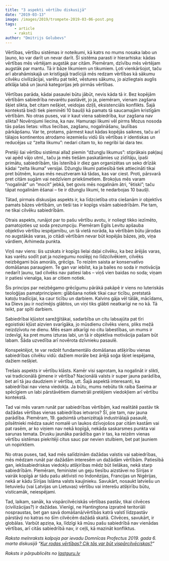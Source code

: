 ```yaml
---
title: "3 aspekti vērtību diskusijā"
date: "2019-03-13"
image: /images/2019/trompete-2019-03-06-post.png
tags:
    - article
    - raksti
author: "Dmitrijs Golubevs"
---
```


Vērtības, vērtību sistēmas ir noteikumi, kā katrs no mums nosaka labo un ļauno, ko var darīt un nevar darīt. Šī sistēma parasti ir hierarhiska: kādas vērtības mēs vērtējam augstāk par citām. Piemēram, dzīvību mēs vērtējam augstāk par mantu. Tā ir bāze likumiem un tikumiem. Ļoti vienkāršojot, taču arī abrahāmiskajā un kristīgajā tradīcijā mēs redzam vērtības kā sākumu cilvēku civilizācijai, varētu pat teikt, vēstures sākumu, jo aizliegtais auglis atklāja labā un ļaunā kategorijas jeb pirmās vērtības.

Vērtības parāda, kādai pasaulei būtu jābūt, nevis kāda tā ir. Bez kopējām vērtībām sabiedrība nevarētu pastāvēt, jo ja, piemēram, vienam zagšana šķiet slikta, bet citam nešķiet, veidojas dziļš, eksistenciāls konflikts. Šajā kontekstā bieži tiek pieminēti 10 baušļi kā pamats tā saucamajām kristīgām vērtībām. No otras puses, vai ir kaut viena sabiedrība, kur zagšana nav slikta? Novērojumi liecina, ka nav. Hamurapi likumi vēl pirms Mozus nosoda tās pašas lietas: viltus liecības, zagšanu, nogalināšanu, laulības pārkāpšanu. Var te, protams, pārmest kaut kādas kopējās saiknes, taču arī tālajos kontinentos atrodamo iezemiešu vidū šīs vērtības ir identiskas un reducējas uz “zelta likumu”: nedari citam to, ko negribi lai dara tev.

Pretēji šai vērtību sistēmai allaž piemin “džungļu likumus”: stiprākais pakļauj vai apēd vājo utml., taču ja mēs tiešām paskatāmies uz zīdītāju, īpaši primātu, sabiedrībām, tās īstenībā ir diez gan organizētas un seko drīzāk kādai “zelta likuma” versijai. Džungļu likumi patiesībā tiek attiecināti tikai pret būtnēm, kuras mēs neuztveram kā tādas, kas var ciest. Proti, pārsvarā pret citām sugām vai nedzīviem priekšmetiem. Brokoļus mēs varam “nogalināt” un “mocīt” jebkā, bet govis mēs nogalinām ātri, “ētiski”; taču tāpat nogalinām ēšanai – tie ir džungļu likumi, te nedarbojas 10 baušļi.

Tātad, pirmais diskusijas aspekts ir, ka līdzcietība otra ciešanām ir objektīvs pamats bāzes vērtībām, un tieši tas ir kopīgs visām sabiedrībām. Pie tam, ne tikai cilvēku sabiedrībām.

Otrais aspekts, runājot par to pašu vērtību avotu, ir noliegt tikko iezīmēto, pamatojoties uz soda prezumpciju. Piemēram Egils Levitu apšauba objektīvo vērtību iespējamību, un tā vietā norāda, ka vērtībām būtu jārodas no augstākās varas, jo citādi vērtībām nevar būt kopējās bāzes, jeb, viņa vārdiem, Arhimeda punkta.

Viņš nav viens: šis uzskats ir kopīgs lielai daļai cilvēku, ka bez ārējās varas, kas varētu sodīt pat ja noziegumu noslēpj no līdzcilvēkiem, cilvēks neizbēgami būs amorāls, grēcīgs. To reizēm saista ar konservatīvo domāšanas paraugiem. Te gan var iebilst, ka ja bailes no soda ir motivācija nedarīt ļaunu, tad cilvēks nav patiesi labs – viņš vien baidas no soda; viņam ir patiesi vienalga, kas ar citiem notiek.

Šis princips par neizbēgamo grēcīgumu pārākā pakāpē ir viens no luteriskās teoloģijas pamatprincipiem: glābšana notiek tikai caur ticību, pretstatā katoļu tradīcijai, ka caur ticību un darbiem. Kalvins gāja vēl tālāk, mācīdams, ka Dievs jau ir nozīmējis glābtos, un viņi tiks glābti neatkarīgi ne no kā. Tā teikt, par spīti darbiem.

Sabiedrībai kļūstot sarežģītākai, sadarbība un citu labsajūta pat tīri egoistiski kļūst aizvien svarīgāka, jo mūsdienu cilvēks viens, pliks mežā neizdzīvotu ne dienu. Mēs esam atkarīgi no citu labestības, un mums ir izdevīgi, ka pret mums izturas labi, un tā ir objektīva motivācija pašam būt labam. Šāda uzvedība arī novērota dzīvnieku pasaulē.

Konspektējot, te var redzēt fundamentālo domāšanas atšķirību vienas sabiedrības cilvēku vidū: dažiem morāle bez ārējā soģa šķiet iespējama, dažiem nešķiet.

Trešais aspekts ir vērtību klāsts. Kamēr visi saprotam, ka nogalināt ir slikti, vai tradicionālā ģimene ir vērtība? Nacionālā valsts ir super jauna parādība, bet arī tā jau daudziem ir vērtība, utt. Šajā aspektā interesanti, ka sabiedrībai nav viena viedokļa. Ja būtu, mums nebūtu tik raiba Saeima ar spēcīgiem un labi pārstāvētiem diametrāli pretējiem viedokļiem arī vērtību kontekstā.

Tad vai mēs varam runāt par sabiedrības vērtībām, kad realitātē pastāv tik dažādas vērtības vienas sabiedrības ietvaros? Šī, pie tam, nav jauna parādība. Piemēram, 19. gadsimtā urbanizētajā industriālajā pasaulē, pilsētnieki mēdza saukt nomalē un laukos dzīvojošos par citām kastām vai pat rasēm, ar ko viņiem nav nekā kopīgā, nekāda saskarsmes punkta vai sarunas temata. Drusku jaunāka parādība gan ir tas, ka reizēm vienas vērtību sistēmas piekritēji citus sauc par nevien stulbiem, bet pat ļauniem un nopirktiem.

No otras puses, tad, kad mēs salīdzinām dažādas valstis vai sabiedrības, mēs mēdzam runāt par dažādām interesēm un dažādām vērtībām. Patiesībā gan, iekšsabiedriskas viedokļu atšķirības mēdz būt lielākas, nekā starp sabiedrībām. Piemēram, feministei un geju tiesību aizstāvei no Sīrijas ir vairāk kopīgā ar tādu pašu aktīvisti no Indonēzijas, Francijas un Nigērijas, nekā ar kādu Sīrijas Islāma valsts kaujinieku. Savukārt, nosaukt latviešu un lietuviešu (vai Latvijas un Lietuvas) vērtību vai interešu atšķirību būtu, visticamāk, neiespējami.

Tad, laikam, sanāk, ka vispārcilvēciskās vērtības pastāv, tikai cilvēces (civilizācijas?) ir dažādas. Vienīgi, ne Hantingtona izpratnē teritoriāli nospraustas, bet gan savā domāšanā/vērtībās katrā valstī līdzpastāv pārstāvji no katras no šīm cilvēcēm dažādā skaitā. Cilvēces, savukārt, ir globālas. Varbūt apziņa, ka, līdzīgi kā mūsu pašu sabiedrībā nav vienādas vērtības, arī citās sabiedrībā nav, ir ceļš, kā mazināt konfliktus.

_Raksta melnraksts kalpoja par ievadu Domnīcas Profectus 2019. gada 6. marta diskusijā “[Kur rodas vērtības? Cik tās var būt vispārcilvēciskas?](https://profectus.lv/kur-rodas-vertibas-cik-tas-var-but-visparcilveciskas/)”_

_Raksts ir pārpublicēts no [lastguru.lv](https://lastguru.lv/3-aspekti-vertibu-diskusija/)_
